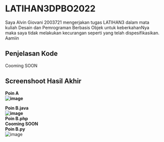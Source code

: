 # LATIHAN3DPBO2022
Saya Alvin Giovani 2003721 mengerjakan tugas LATIHAN3 dalam mata kuliah Desain dan Pemrograman Berbasis Objek untuk keberkahanNya maka saya tidak melakukan kecurangan seperti yang telah dispesifikasikan. Aamiin<br>

## Penjelasan Kode
Cooming SOON<br>
  
## Screenshoot Hasil Akhir
  <b>Poin A  <br>
![image](https://user-images.githubusercontent.com/99602640/155642647-38de4af8-7575-4a1e-a2e6-e0bf32d66f55.png)

  Poin B.java  <br>
  ![image](https://user-images.githubusercontent.com/99602640/155651995-8654cada-04f2-47d0-be82-2e1a8554f865.png)
  <br>Poin B.php  <br>
  Cooming SOON<br>
  Poin B.py </b><br>
  ![image](https://user-images.githubusercontent.com/99602640/155729686-1da1807f-2cab-4ed5-8d25-57fa8993f04c.png)

<br>
